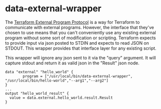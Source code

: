# data-external-wrapper
The [Terraform External Program Protocol](https://www.terraform.io/docs/providers/external/data_source.html) is a way for Terraform to communicate with external programs. However, the interface that they've chosen to use means that you can't conveniently use any existing external program without some sort of modification or scripting. Terraform expects to provide input via json posted to STDIN and expects to read JSON on STDOUT. This wrapper provides that interface layer for any existing script.

This wrapper will ignore any json sent to it via the "query" argument. It will capture stdout and return it as valid json in the "Result" json node.

```
data "external" "hello_world" {
        program = ["/usr/local/bin/data-external-wrapper", "/usr/local/bin/hello-world","--arg1","--arg2"]        
}
...
output "hello_world_result" {
  value = data.external.hello_world.result.Result
}
```


